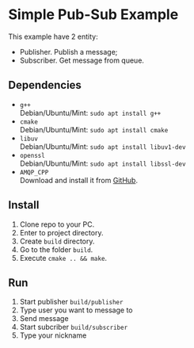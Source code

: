 # Simple Pub-Sub Example
This example have 2 entity:  
* Publisher. Publish a message;  
* Subscriber. Get message from queue.

## Dependencies
* `g++`  
Debian/Ubuntu/Mint: `sudo apt install g++`
* `cmake`  
Debian/Ubuntu/Mint: `sudo apt install cmake`
* `libuv`  
Debian/Ubuntu/Mint: `sudo apt install libuv1-dev`
* `openssl`  
Debian/Ubuntu/Mint: `sudo apt install libssl-dev`
* `AMQP_CPP`  
Download and install it from [GitHub](https://github.com/CopernicaMarketingSoftware/AMQP-CPP).

## Install
1) Clone repo to your PC.
2) Enter to project directory.
3) Create `build` directory.
4) Go to the folder `build`.
5) Execute `cmake .. && make`.

## Run
1) Start publisher `build/publisher`
2) Type user you want to message to
3) Send message
4) Start subcriber `build/subscriber`
5) Type your nickname
